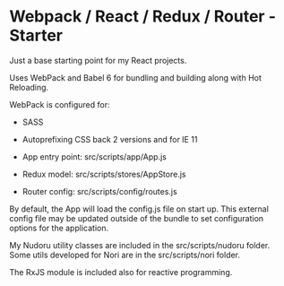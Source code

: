 # Webpack / React / Redux / Router - Starter
 
Just a base starting point for my React projects.

Uses WebPack and Babel 6 for bundling and building along with Hot Reloading.

WebPack is configured for:
- SASS
- Autoprefixing CSS back 2 versions and for IE 11

- App entry point: src/scripts/app/App.js
- Redux model: src/scripts/stores/AppStore.js
- Router config: src/scripts/config/routes.js

By default, the App will load the config.js file on start up. This external config file may be updated outside of the bundle to set configuration options for the application. 

My Nudoru utility classes are included in the src/scripts/nudoru folder. Some utils developed for Nori are in the src/scripts/nori folder. 

The RxJS module is included also for reactive programming.